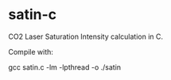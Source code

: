 satin-c
=======

CO2 Laser Saturation Intensity calculation in C.

Compile with:

gcc satin.c -lm -lpthread -o ./satin

